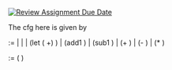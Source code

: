 [![Review Assignment Due Date](https://classroom.github.com/assets/deadline-readme-button-24ddc0f5d75046c5622901739e7c5dd533143b0c8e959d652212380cedb1ea36.svg)](https://classroom.github.com/a/P5qpkKKh)

The cfg here is given by

<expr> :=
  | <number>
  | <identifier>
  | (let (<binding> +) <expr>)
  | (add1 <expr>)
  | (sub1 <expr>)
  | (+ <expr> <expr>)
  | (- <expr> <expr>)
  | (* <expr> <expr>)

<binding> := (<identifier> <expr>)

